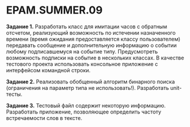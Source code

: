 # EPAM.SUMMER.09

**Задание 1.** Разработать класс для имитации часов с обратным отсчетом, реализующий
возможность по истечении назначенного времени (время ожидания предоставляется классу
пользователем) передавать сообщение и дополнительную информацию о событии любому
подписавшемуся на событие типу. Предусмотреть возможность подписки на событие в
нескольких классах. В качестве тестового проекта использовать консольное приложение с
интерфейсом командной строки.

**Задание 2.** Реализовать обобщенный алгоритм бинарного поиска (ограничения на параметр
типа не использовать!). Разработать unit-тесты.

**Задание 3.** Тестовый файл содержит некоторую информацию. Разработать приложение,
позволяющее определить частоту встречаемости слов в тексте.
